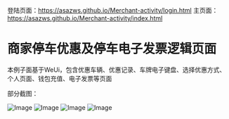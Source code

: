 登陆页面：https://asazws.github.io/Merchant-activity/login.html
主页面：https://asazws.github.io/Merchant-activity/index.html

# 商家停车优惠及停车电子发票逻辑页面

本例子面基于WeUi，包含优惠车辆、优惠记录、车牌电子键盘、选择优惠方式、个人页面、钱包充值、电子发票等页面

部分截图：

![Image](images/111.png)
![Image](images/222.png)
![Image](images/333.png)
![Image](images/444.png)